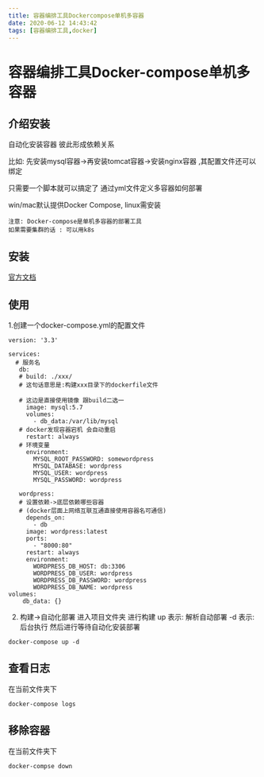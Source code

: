 ```yaml
---
title: 容器编排工具Dockercompose单机多容器
date: 2020-06-12 14:43:42
tags: [容器编排工具,docker]
---
```


# 容器编排工具Docker-compose单机多容器

## 介绍安装
自动化安装容器
彼此形成依赖关系

比如: 先安装mysql容器->再安装tomcat容器->安装nginx容器 ,其配置文件还可以绑定

只需要一个脚本就可以搞定了
通过yml文件定义多容器如何部署

win/mac默认提供Docker Compose, linux需安装

```
注意: Docker-compose是单机多容器的部署工具
如果需要集群的话 : 可以用k8s
```




<!--more-->

## 安装
[官方文档](docs.docker.com/compose)




## 使用
1.创建一个docker-compose.yml的配置文件
```
version: '3.3'

services:
  # 服务名
   db:
   # build: ./xxx/
   # 这句话意思是:构建xxx目录下的dockerfile文件
   
   # 这边是直接使用镜像 跟build二选一
     image: mysql:5.7
     volumes:
       - db_data:/var/lib/mysql
   # docker发现容器宕机 会自动重启       
     restart: always
   # 环境变量
     environment:
       MYSQL_ROOT_PASSWORD: somewordpress
       MYSQL_DATABASE: wordpress
       MYSQL_USER: wordpress
       MYSQL_PASSWORD: wordpress

   wordpress:
   # 设置依赖->底层依赖哪些容器
   # (docker层面上网络互联互通直接使用容器名可通信)
     depends_on:
       - db
     image: wordpress:latest
     ports:
       - "8000:80"
     restart: always
     environment:
       WORDPRESS_DB_HOST: db:3306
       WORDPRESS_DB_USER: wordpress
       WORDPRESS_DB_PASSWORD: wordpress
       WORDPRESS_DB_NAME: wordpress
volumes:
    db_data: {}
```

2. 构建->自动化部署
进入项目文件夹 进行构建
up 表示: 解析自动部署
-d 表示: 后台执行
然后进行等待自动化安装部署
```
docker-compose up -d
```

## 查看日志

在当前文件夹下
```
docker-compose logs
```

## 移除容器
在当前文件夹下
```
docker-compse down
```